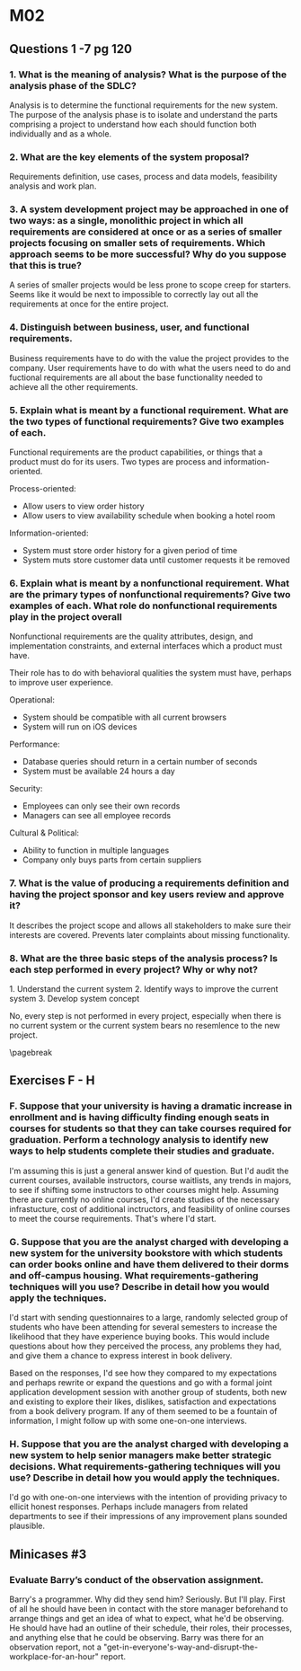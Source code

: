 # M02

## Questions 1 -7 pg 120

### 1\. What is the meaning of analysis? What is the purpose of the analysis phase of the SDLC?

Analysis is to determine the functional requirements for the new system.  The purpose of the analysis phase is to isolate and understand the parts comprising a project to understand how each should function both individually and as a whole.  

### 2\.  What are the key elements of the system proposal?

Requirements definition, use cases, process and data models, feasibility analysis and work plan.

### 3\. A system development project may be approached in one of two ways: as a single, monolithic project in which all requirements are considered at once or as a series of smaller projects focusing on smaller sets of requirements. Which approach seems to be more successful? Why do you suppose that this is true? 

A series of smaller projects would be less prone to scope creep for starters.  Seems like it would be next to impossible to correctly lay out all the requirements at once for the entire project.

### 4\. Distinguish between business, user, and functional requirements.  

Business requirements have to do with the value the project provides to the company.  User requirements have to do with what the users need to do and fuctional requirements are all about the base functionality needed to achieve all the other requirements.

### 5\.  Explain what is meant by a functional requirement. What are the two types of functional requirements? Give two examples of each.

Functional requirements are the product capabilities, or things that a product must do for its users.  Two types are process and information-oriented.

Process-oriented:  

* Allow users to view order history
* Allow users to view availability schedule when booking a hotel room

Information-oriented:  

* System must store order history for a given period of time
* System muts store customer data until customer requests it be removed

### 6\. Explain what is meant by a nonfunctional requirement. What are the primary types of nonfunctional requirements? Give two examples of each. What role do nonfunctional requirements play in the project overall 

Nonfunctional requirements are the quality attributes, design, and implementation constraints, and external interfaces which a product must have.

Their role has to do with behavioral qualities the system must have, perhaps to improve user experience.

Operational:  

* System should be compatible with all current browsers
* System will run on iOS devices

Performance:  

* Database queries should return in a certain number of seconds
* System must be available 24 hours a day

Security:  

* Employees can only see their own records
* Managers can see all employee records

Cultural & Political:  

* Ability to function in multiple languages
* Company only buys parts from certain suppliers

### 7\. What is the value of producing a requirements definition and having the project sponsor and key users review and approve it? 

It describes the project scope and allows all stakeholders to make sure their interests are covered.  Prevents later complaints about missing functionality.


### 8\. What are the three basic steps of the analysis process? Is each step performed in every project? Why or why not?

1\. Understand the current system
2\. Identify ways to improve the current system
3\. Develop system concept

No, every step is not performed in every project, especially when there is no current system or the current system bears no resemlence to the new project.

\pagebreak

## Exercises F - H
 
### F\.  Suppose that your university is having a dramatic increase in enrollment and is having difficulty finding enough seats in courses for students so that they can take courses required for graduation. Perform a technology analysis to identify new ways to help students complete their studies and graduate.

I'm assuming this is just a general answer kind of question.  But I'd audit the current courses, available instructors, course waitlists, any trends in majors, to see if shifting some instructors to other courses might help.  Assuming there are currently no online courses, I'd create studies of the necessary infrastucture, cost of additional inctructors, and feasibility of online courses to meet the course requirements. That's where I'd start. 


### G\. Suppose that you are the analyst charged with developing a new system for the university bookstore with which students can order books online and have them delivered to their dorms and off-campus housing. What requirements-gathering techniques will you use? Describe in detail how you would apply the techniques.

I'd start with sending questionnaires to a large, randomly selected group of students who have been attending for several semesters to increase the likelihood that they have experience buying books.  This would include questions about how they perceived the process, any problems they had, and give them a chance to express interest in book delivery.  

Based on the responses, I'd see how they compared to my expectations and perhaps rewrite or expand the questions and go with a formal joint application development session with another group of students, both new and existing to explore their likes, dislikes, satisfaction and expectations from a book delivery program.  If any of them seemed to be a fountain of information, I might follow up with some one-on-one interviews.


### H\. Suppose that you are the analyst charged with developing a new system to help senior managers make better strategic decisions. What requirements-gathering techniques will you use? Describe in detail how you would apply the techniques.

I'd go with one-on-one interviews with the intention of providing privacy to ellicit honest responses.  Perhaps include managers from related departments to see if their impressions of any improvement plans sounded plausible.



## Minicases \#3

### Evaluate Barry’s conduct of the observation assignment.

Barry's a programmer.  Why did they send him?  Seriously.  But I'll play.  First of all he should have been in contact with the store manager beforehand to arrange things and get an idea of what to expect, what he'd be observing.  He should have had an outline of their schedule, their roles, their processes, and anything else that he could be observing.  Barry was there for an observation report, not a "get-in-everyone's-way-and-disrupt-the-workplace-for-an-hour" report. 
